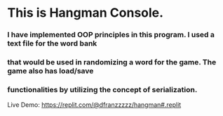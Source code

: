 # This is Hangman Console. 
### I have implemented OOP principles in this program. I used a text file for the word bank 
### that would be used in randomizing a word for the game. The game also has load/save
### functionalities by utilizing the concept of serialization.

Live Demo: https://replit.com/@dfranzzzzz/hangman#.replit
